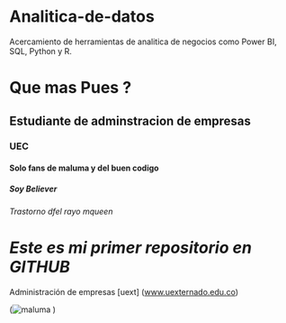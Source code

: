 # Analitica-de-datos
Acercamiento  de herramientas de analitica de negocios como Power BI, SQL, Python y R.
# Que mas Pues ?
## Estudiante de adminstracion de empresas 
### UEC
#### Solo fans de maluma y del buen codigo
##### Soy Believer 
###### Trastorno dfel rayo mqueen

# *Este es mi primer repositorio en GITHUB*
Administración de empresas
[uext] (www.uexternado.edu.co)

(![maluma](https://github.com/user-attachments/assets/fdf94988-24ac-460d-bee9-27ee8bc995f4)
)
